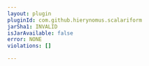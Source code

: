 ```yaml
---
layout: plugin
pluginId: com.github.hierynomus.scalariform
jarSha1: INVALID
isJarAvailable: false
error: NONE
violations: []

---
```

